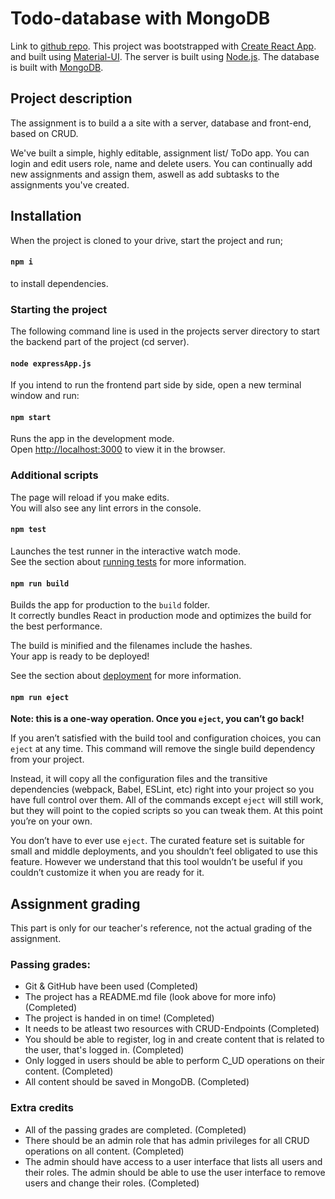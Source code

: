 # Todo-database with MongoDB

Link to [github repo](https://github.com/ChristianAgren/todo-database).
This project was bootstrapped with [Create React App](https://github.com/facebook/create-react-app).
and built using [Material-UI](https://material-ui.com/getting-started/installation/).
The server is built using [Node.js](https://nodejs.org/en/).
The database is built with [MongoDB](https://docs.mongodb.com/guides/).

## Project description

The assignment is to build a a site with a server, database and front-end, based on CRUD.

We've built a simple, highly editable, assignment list/ ToDo app.
You can login and edit users role, name and delete users.
You can continually add new assignments and assign them, aswell as add subtasks to the assignments you've created.

## Installation

When the project is cloned to your drive, start the project and run;

#### `npm i`

to install dependencies.

### Starting the project

The following command line is used in the projects server directory to start the backend part of the project
(cd server).


#### `node expressApp.js`

If you intend to run the frontend part side by side, open a new terminal window and run:

#### `npm start`

Runs the app in the development mode.<br />
Open [http://localhost:3000](http://localhost:3000) to view it in the browser.

### Additional scripts

The page will reload if you make edits.<br />
You will also see any lint errors in the console.

#### `npm test`

Launches the test runner in the interactive watch mode.<br />
See the section about [running tests](https://facebook.github.io/create-react-app/docs/running-tests) for more information.

#### `npm run build`

Builds the app for production to the `build` folder.<br />
It correctly bundles React in production mode and optimizes the build for the best performance.

The build is minified and the filenames include the hashes.<br />
Your app is ready to be deployed!

See the section about [deployment](https://facebook.github.io/create-react-app/docs/deployment) for more information.

#### `npm run eject`

**Note: this is a one-way operation. Once you `eject`, you can’t go back!**

If you aren’t satisfied with the build tool and configuration choices, you can `eject` at any time. This command will remove the single build dependency from your project.

Instead, it will copy all the configuration files and the transitive dependencies (webpack, Babel, ESLint, etc) right into your project so you have full control over them. All of the commands except `eject` will still work, but they will point to the copied scripts so you can tweak them. At this point you’re on your own.

You don’t have to ever use `eject`. The curated feature set is suitable for small and middle deployments, and you shouldn’t feel obligated to use this feature. However we understand that this tool wouldn’t be useful if you couldn’t customize it when you are ready for it.

## Assignment grading

This part is only for our teacher's reference, not the actual grading of the assignment.

### Passing grades:

- Git & GitHub have been used (Completed)
- The project has a README.md file (look above for more info) (Completed)
- The project is handed in on time! (Completed)
- It needs to be atleast two resources with CRUD-Endpoints (Completed)
- You should be able to register, log in and create content that is related to the user, that's logged in. (Completed)
- Only logged in users should be able to perform C_UD operations on their content. (Completed)
- All content should be saved in MongoDB. (Completed)


### Extra credits

- All of the passing grades are completed. (Completed)
- There should be an admin role that has admin privileges for all CRUD operations on all content. (Completed)
- The admin should have access to a user interface that lists all users and their roles. The admin should be able to use the user interface to remove users and change their roles. (Completed)


